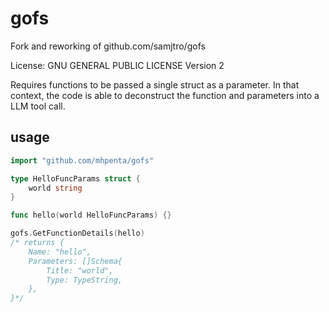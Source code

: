 # gofs

Fork and reworking of github.com/samjtro/gofs

License: GNU GENERAL PUBLIC LICENSE Version 2

Requires functions to be passed a single struct as a parameter. In that context, the code is able to deconstruct the function and parameters into a LLM tool call.

## usage

```go
import "github.com/mhpenta/gofs"

type HelloFuncParams struct {
    world string 
}

func hello(world HelloFuncParams) {}

gofs.GetFunctionDetails(hello)
/* returns {
    Name: "hello",
    Parameters: []Schema{
        Title: "world",
        Type: TypeString,
    },
}*/
```
